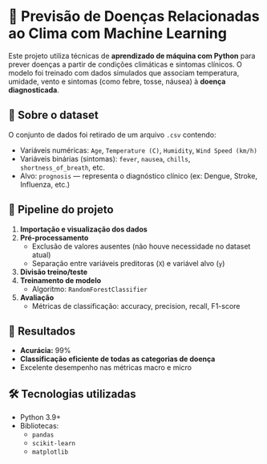 # 🔬 Previsão de Doenças Relacionadas ao Clima com Machine Learning

Este projeto utiliza técnicas de **aprendizado de máquina com Python** para prever doenças a partir de condições climáticas e sintomas clínicos. O modelo foi treinado com dados simulados que associam temperatura, umidade, vento e sintomas (como febre, tosse, náusea) à **doença diagnosticada**.

## 📂 Sobre o dataset

O conjunto de dados foi retirado de um arquivo `.csv` contendo:

- Variáveis numéricas: `Age`, `Temperature (C)`, `Humidity`, `Wind Speed (km/h)`
- Variáveis binárias (sintomas): `fever`, `nausea`, `chills`, `shortness_of_breath`, etc.
- Alvo: `prognosis` — representa o diagnóstico clínico (ex: Dengue, Stroke, Influenza, etc.)

## 🚀 Pipeline do projeto

1. **Importação e visualização dos dados**
2. **Pré-processamento**
   - Exclusão de valores ausentes (não houve necessidade no dataset atual)
   - Separação entre variáveis preditoras (`X`) e variável alvo (`y`)
3. **Divisão treino/teste**
4. **Treinamento de modelo**
   - Algoritmo: `RandomForestClassifier`
5. **Avaliação**
   - Métricas de classificação: accuracy, precision, recall, F1-score

## 🧠 Resultados

- **Acurácia:** 99%
- **Classificação eficiente de todas as categorias de doença**
- Excelente desempenho nas métricas macro e micro

## 🛠️ Tecnologias utilizadas

- Python 3.9+
- Bibliotecas:
  - `pandas`
  - `scikit-learn`
  - `matplotlib`

